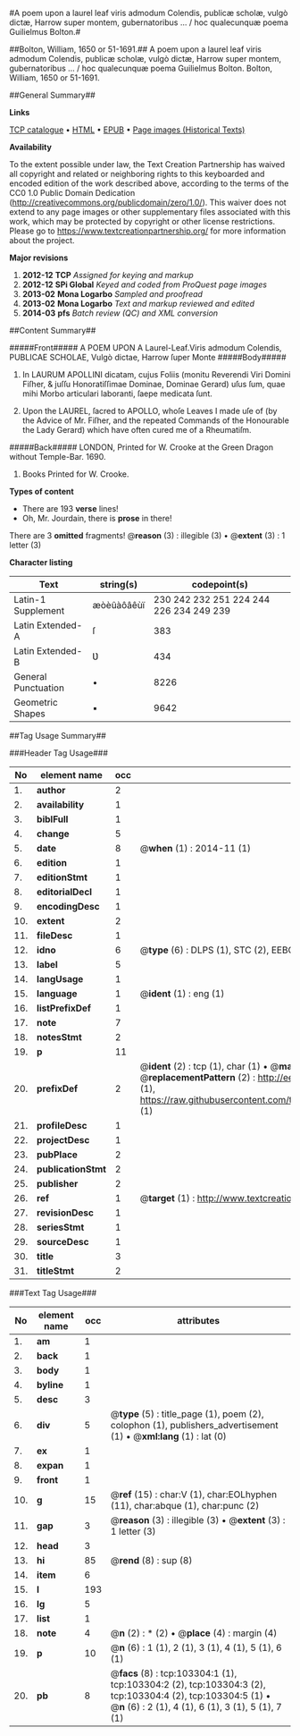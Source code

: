 #A poem upon a laurel leaf viris admodum Colendis, publicæ scholæ, vulgò dictæ, Harrow super montem, gubernatoribus ... / hoc qualecunquæ poema Guilielmus Bolton.#

##Bolton, William, 1650 or 51-1691.##
A poem upon a laurel leaf viris admodum Colendis, publicæ scholæ, vulgò dictæ, Harrow super montem, gubernatoribus ... / hoc qualecunquæ poema Guilielmus Bolton.
Bolton, William, 1650 or 51-1691.

##General Summary##

**Links**

[TCP catalogue](http://www.ota.ox.ac.uk/tcp/)  • 
[HTML](http://tei.it.ox.ac.uk/tcp/Texts-HTML/free/A28/A28629.html)  • 
[EPUB](http://tei.it.ox.ac.uk/tcp/Texts-EPUB/free/A28/A28629.epub) • 
[Page images (Historical Texts)](https://historicaltexts.jisc.ac.uk/eebo-15261080e)

**Availability**

To the extent possible under law, the Text Creation Partnership has waived all copyright and related or neighboring rights to this keyboarded and encoded edition of the work described above, according to the terms of the CC0 1.0 Public Domain Dedication (http://creativecommons.org/publicdomain/zero/1.0/). This waiver does not extend to any page images or other supplementary files associated with this work, which may be protected by copyright or other license restrictions. Please go to https://www.textcreationpartnership.org/ for more information about the project.

**Major revisions**

1. __2012-12__ __TCP__ *Assigned for keying and markup*
1. __2012-12__ __SPi Global__ *Keyed and coded from ProQuest page images*
1. __2013-02__ __Mona Logarbo__ *Sampled and proofread*
1. __2013-02__ __Mona Logarbo__ *Text and markup reviewed and edited*
1. __2014-03__ __pfs__ *Batch review (QC) and XML conversion*

##Content Summary##

#####Front#####
A POEM UPON A Laurel-Leaf.Viris admodum Colendis, PUBLICAE SCHOLAE, Vulgò dictae, Harrow ſuper Monte
#####Body#####

1. In LAURUM APOLLINI dicatam, cujus Foliis (monitu Reverendi Viri Domini Fiſher, & juſſu Honoratiſſimae Dominae, Dominae Gerard) uſus ſum, quae mihi Morbo articulari laboranti, ſaepe medicata ſunt.

1. Upon the LAUREL, ſacred to APOLLO, whoſe Leaves I made uſe of (by the Advice of Mr. Fiſher, and the repeated Commands of the Honourable the Lady Gerard) which have often cured me of a Rheumatiſm.

#####Back#####
LONDON, Printed for W. Crooke at the Green Dragon without Temple-Bar. 1690.
1. Books Printed for W. Crooke.

**Types of content**

  * There are 193 **verse** lines!
  * Oh, Mr. Jourdain, there is **prose** in there!

There are 3 **omitted** fragments! 
 @__reason__ (3) : illegible (3)  •  @__extent__ (3) : 1 letter (3)

**Character listing**


|Text|string(s)|codepoint(s)|
|---|---|---|
|Latin-1 Supplement|æòèûàôâêùï|230 242 232 251 224 244 226 234 249 239|
|Latin Extended-A|ſ|383|
|Latin Extended-B|Ʋ|434|
|General Punctuation|•|8226|
|Geometric Shapes|▪|9642|

##Tag Usage Summary##

###Header Tag Usage###

|No|element name|occ|attributes|
|---|---|---|---|
|1.|__author__|2||
|2.|__availability__|1||
|3.|__biblFull__|1||
|4.|__change__|5||
|5.|__date__|8| @__when__ (1) : 2014-11 (1)|
|6.|__edition__|1||
|7.|__editionStmt__|1||
|8.|__editorialDecl__|1||
|9.|__encodingDesc__|1||
|10.|__extent__|2||
|11.|__fileDesc__|1||
|12.|__idno__|6| @__type__ (6) : DLPS (1), STC (2), EEBO-CITATION (1), OCLC (1), VID (1)|
|13.|__label__|5||
|14.|__langUsage__|1||
|15.|__language__|1| @__ident__ (1) : eng (1)|
|16.|__listPrefixDef__|1||
|17.|__note__|7||
|18.|__notesStmt__|2||
|19.|__p__|11||
|20.|__prefixDef__|2| @__ident__ (2) : tcp (1), char (1)  •  @__matchPattern__ (2) : ([0-9\-]+):([0-9IVX]+) (1), (.+) (1)  •  @__replacementPattern__ (2) : http://eebo.chadwyck.com/downloadtiff?vid=$1&page=$2 (1), https://raw.githubusercontent.com/textcreationpartnership/Texts/master/tcpchars.xml#$1 (1)|
|21.|__profileDesc__|1||
|22.|__projectDesc__|1||
|23.|__pubPlace__|2||
|24.|__publicationStmt__|2||
|25.|__publisher__|2||
|26.|__ref__|1| @__target__ (1) : http://www.textcreationpartnership.org/docs/. (1)|
|27.|__revisionDesc__|1||
|28.|__seriesStmt__|1||
|29.|__sourceDesc__|1||
|30.|__title__|3||
|31.|__titleStmt__|2||


###Text Tag Usage###

|No|element name|occ|attributes|
|---|---|---|---|
|1.|__am__|1||
|2.|__back__|1||
|3.|__body__|1||
|4.|__byline__|1||
|5.|__desc__|3||
|6.|__div__|5| @__type__ (5) : title_page (1), poem (2), colophon (1), publishers_advertisement (1)  •  @__xml:lang__ (1) : lat (0)|
|7.|__ex__|1||
|8.|__expan__|1||
|9.|__front__|1||
|10.|__g__|15| @__ref__ (15) : char:V (1), char:EOLhyphen (11), char:abque (1), char:punc (2)|
|11.|__gap__|3| @__reason__ (3) : illegible (3)  •  @__extent__ (3) : 1 letter (3)|
|12.|__head__|3||
|13.|__hi__|85| @__rend__ (8) : sup (8)|
|14.|__item__|6||
|15.|__l__|193||
|16.|__lg__|5||
|17.|__list__|1||
|18.|__note__|4| @__n__ (2) : * (2)  •  @__place__ (4) : margin (4)|
|19.|__p__|10| @__n__ (6) : 1 (1), 2 (1), 3 (1), 4 (1), 5 (1), 6 (1)|
|20.|__pb__|8| @__facs__ (8) : tcp:103304:1 (1), tcp:103304:2 (2), tcp:103304:3 (2), tcp:103304:4 (2), tcp:103304:5 (1)  •  @__n__ (6) : 2 (1), 4 (1), 6 (1), 3 (1), 5 (1), 7 (1)|
